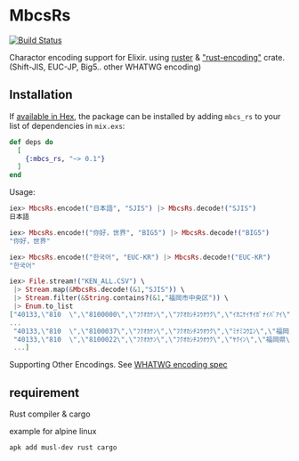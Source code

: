 # MbcsRs

[![Build Status](https://travis-ci.org/enpedasi/mbcs_rs.svg?branch=master)](https://travis-ci.org/enpedasi/mbcs_rs)

Charactor encoding support for Elixir. using [ruster](https://github.com/hansihe/rustler) & ["rust-encoding"](https://crates.io/crates/encoding) crate. (Shift-JIS, EUC-JP, Big5.. other WHATWG encoding)

## Installation

If [available in Hex](https://hex.pm/docs/publish), the package can be installed
by adding `mbcs_rs` to your list of dependencies in `mix.exs`:

```elixir
def deps do
  [
    {:mbcs_rs, "~> 0.1"}
  ]
end
```

Usage:

```elixir
iex> MbcsRs.encode!("日本語", "SJIS") |> MbcsRs.decode!("SJIS")
日本語

iex> MbcsRs.encode!("你好，世界", "BIG5") |> MbcsRs.decode!("BIG5") 
"你好，世界"

iex> MbcsRs.encode!("한국어", "EUC-KR") |> MbcsRs.decode!("EUC-KR")
"한국어"

iex> File.stream!("KEN_ALL.CSV") \
 |> Stream.map(&MbcsRs.decode!(&1,"SJIS")) \
 |> Stream.filter(&String.contains?(&1,"福岡市中央区")) \
 |> Enum.to_list
["40133,\"810  \",\"8100000\",\"ﾌｸｵｶｹﾝ\",\"ﾌｸｵｶｼﾁﾕｳｵｳｸ\",\"ｲｶﾆｹｲｻｲｶﾞﾅｲﾊﾞｱｲ\",\"福岡県\",\"福岡市中央区\",\"以下に掲載がない場合\",0,0,0,0,0,0\n",
...
 "40133,\"810  \",\"8100037\",\"ﾌｸｵｶｹﾝ\",\"ﾌｸｵｶｼﾁﾕｳｵｳｸ\",\"ﾐﾅﾐｺｳｴﾝ\",\"福岡県\",\"福岡市中央区\",\"南公園\",0,0,0,0,0,0\n",
 "40133,\"810  \",\"8100022\",\"ﾌｸｵｶｹﾝ\",\"ﾌｸｵｶｼﾁﾕｳｵｳｸ\",\"ﾔｸｲﾝ\",\"福岡県\",\"福岡市中央区\",\"薬院\",0,0,1,0,0,0\n",
 ...]
```

Supporting Other Encodings. See [WHATWG encoding spec](https://encoding.spec.whatwg.org/)


## requirement

Rust compiler & cargo

example for alpine linux
```sh
apk add musl-dev rust cargo 
```
